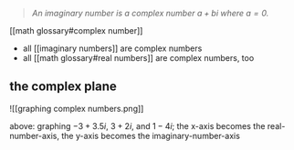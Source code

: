 > *An imaginary number is a complex number $a+bi$ where $a=0$.*

[[math glossary#complex number]]

- all [[imaginary numbers]] are complex numbers
- all [[math glossary#real numbers]] are complex numbers, too

## the complex plane

![[graphing complex numbers.png]]

above: graphing $-3 + 3.5i$, $3 + 2i$, and $1 - 4i$; the x-axis becomes the real-number-axis, the y-axis becomes the imaginary-number-axis
